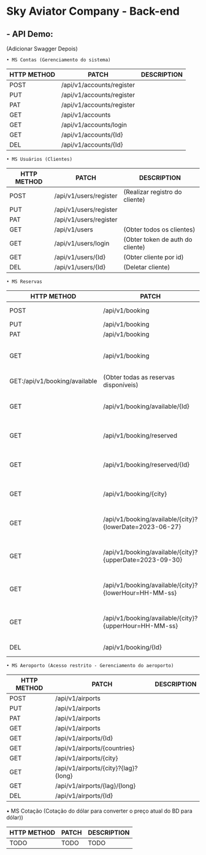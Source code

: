 # Sky Aviator Company - Back-end

## - API Demo:

(Adicionar Swagger Depois)

    • MS Contas (Gerenciamento do sistema)

| HTTP METHOD | PATCH                     | DESCRIPTION |
| ----------- | ------------------------- | ----------- |
| POST        | /api/v1/accounts/register |             |
| PUT         | /api/v1/accounts/register |             |
| PAT         | /api/v1/accounts/register |             |
| GET         | /api/v1/accounts          |             |
| GET         | /api/v1/accounts/login    |             |
| GET         | /api/v1/accounts/{Id}     |             |
| DEL         | /api/v1/accounts/{Id}     |             |

    • MS Usuários (Clientes)

| HTTP METHOD | PATCH                  | DESCRIPTION                      |
| ----------- | ---------------------- | -------------------------------- |
| POST        | /api/v1/users/register | (Realizar registro do cliente)   |
| PUT         | /api/v1/users/register |                                  |
| PAT         | /api/v1/users/register |                                  |
| GET         | /api/v1/users          | (Obter todos os clientes)        |
| GET         | /api/v1/users/login    | (Obter token de auth do cliente) |
| GET         | /api/v1/users/{Id}     | (Obter cliente por id)           |
| DEL         | /api/v1/users/{Id}     | (Deletar cliente)                |

    • MS Reservas

| HTTP METHOD                   | PATCH                                                   | DESCRIPTION                                             |
| ----------------------------- | ------------------------------------------------------- | ------------------------------------------------------- |
| POST                          | /api/v1/booking                                         | (Realizar reserva)                                      |
| PUT                           | /api/v1/booking                                         |                                                         |
| PAT                           | /api/v1/booking                                         |                                                         |
| GET                           | /api/v1/booking                                         | (Obter todos as reservas, disponíveis ou indisponíveis) |
| GET:/api/v1/booking/available | (Obter todas as reservas disponíveis)                   |
| GET                           | /api/v1/booking/available/{Id}                          | (Obter todas as reservas disponíveis por Id)            |
| GET                           | /api/v1/booking/reserved                                | (Obter todas as reservas indisponíveis)                 |
| GET                           | /api/v1/booking/reserved/{Id}                           | (Obter todas as reservas indisponíveis por Id)          |
| GET                           | /api/v1/booking/{city}                                  | (Obter Reserva com parâmetros)                          |
| GET                           | /api/v1/booking/available/{city}?{lowerDate=2023-06-27} | (Obter Reserva por menor data - Obrigatório)            |
| GET                           | /api/v1/booking/available/{city}?{upperDate=2023-09-30} | (Obter Reserva por maior data - Opcional)               |
| GET                           | /api/v1/booking/available/{city}?{lowerHour=HH-MM-ss}   | (Obter Reserva por menor hora - Opcional)               |
| GET                           | /api/v1/booking/available/{city}?{upperHour=HH-MM-ss}   | (Obter Reserva por maior hora - Opcional)               |
| DEL                           | /api/v1/booking/{Id}                                    | (Deletar Reserva)                                       |
 
    • MS Aeroporto (Acesso restrito - Gerenciamento do aeroporto)

| HTTP METHOD | PATCH                                | DESCRIPTION |
| ----------- | ------------------------------------ | ----------- |
| POST        | /api/v1/airports                     |             |
| PUT         | /api/v1/airports                     |             |
| PAT         | /api/v1/airports                     |             |
| GET         | /api/v1/airports                     |             |
| GET         | /api/v1/airports/{Id}                |             |
| GET         | /api/v1/airports/{countries}         |             |
| GET         | /api/v1/airports/{city}              |             |
| GET         | /api/v1/airports/{city}?{lag}?{long} |             |
| GET         | /api/v1/airports/{lag}/{long}        |             |
| DEL         | /api/v1/airports/{Id}                |             |


• MS Cotação (Cotação do dólar para converter o preço atual do BD para dólar))

| HTTP METHOD | PATCH | DESCRIPTION |
| ----------- | ----- | ----------- |
| TODO        | TODO  | TODO        |
